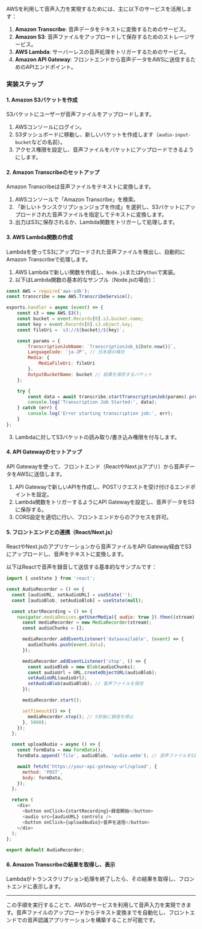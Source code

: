 
AWSを利用して音声入力を実現するためには、主に以下のサービスを活用します：

1. **Amazon Transcribe**: 音声データをテキストに変換するためのサービス。
2. **Amazon S3**: 音声ファイルをアップロードして保存するためのストレージサービス。
3. **AWS Lambda**: サーバーレスの音声処理をトリガーするためのサービス。
4. **Amazon API Gateway**: フロントエンドから音声データをAWSに送信するためのAPIエンドポイント。

### 実装ステップ

#### 1. **Amazon S3バケットを作成**
S3バケットにユーザーが音声ファイルをアップロードします。

1. AWSコンソールにログイン。
2. S3ダッシュボードに移動し、新しいバケットを作成します（`audio-input-bucket`などの名前）。
3. アクセス権限を設定し、音声ファイルをバケットにアップロードできるようにします。

#### 2. **Amazon Transcribeのセットアップ**
Amazon Transcribeは音声ファイルをテキストに変換します。

1. AWSコンソールで「Amazon Transcribe」を検索。
2. 「新しいトランスクリプションジョブを作成」を選択し、S3バケットにアップロードされた音声ファイルを指定してテキストに変換します。
3. 出力はS3に保存されるか、Lambda関数をトリガーして処理します。

#### 3. **AWS Lambda関数の作成**
Lambdaを使ってS3にアップロードされた音声ファイルを検出し、自動的にAmazon Transcribeで処理します。

1. AWS Lambdaで新しい関数を作成し、`Node.js`または`Python`で実装。
2. 以下はLambda関数の基本的なサンプル（Node.jsの場合）：

```javascript
const AWS = require('aws-sdk');
const transcribe = new AWS.TranscribeService();

exports.handler = async (event) => {
    const s3 = new AWS.S3();
    const bucket = event.Records[0].s3.bucket.name;
    const key = event.Records[0].s3.object.key;
    const fileUri = `s3://${bucket}/${key}`;

    const params = {
        TranscriptionJobName: `TranscriptionJob_${Date.now()}`,
        LanguageCode: 'ja-JP', // 日本語の場合
        Media: {
            MediaFileUri: fileUri
        },
        OutputBucketName: bucket // 結果を保存するバケット
    };

    try {
        const data = await transcribe.startTranscriptionJob(params).promise();
        console.log('Transcription Job Started:', data);
    } catch (err) {
        console.log('Error starting transcription job:', err);
    }
};
```

3. Lambdaに対してS3バケットの読み取り/書き込み権限を付与します。

#### 4. **API Gatewayのセットアップ**
API Gatewayを使って、フロントエンド（ReactやNext.jsアプリ）から音声データをAWSに送信します。

1. API Gatewayで新しいAPIを作成し、POSTリクエストを受け付けるエンドポイントを設定。
2. Lambda関数をトリガーするようにAPI Gatewayを設定し、音声データをS3に保存する。
3. CORS設定を適切に行い、フロントエンドからのアクセスを許可。

#### 5. **フロントエンドとの連携（React/Next.js）**
ReactやNext.jsのアプリケーションから音声ファイルをAPI Gateway経由でS3にアップロードし、音声をテキストに変換します。

以下はReactで音声を録音して送信する基本的なサンプルです：

```javascript
import { useState } from 'react';

const AudioRecorder = () => {
  const [audioURL, setAudioURL] = useState('');
  const [audioBlob, setAudioBlob] = useState(null);

  const startRecording = () => {
    navigator.mediaDevices.getUserMedia({ audio: true }).then((stream) => {
      const mediaRecorder = new MediaRecorder(stream);
      const audioChunks = [];

      mediaRecorder.addEventListener('dataavailable', (event) => {
        audioChunks.push(event.data);
      });

      mediaRecorder.addEventListener('stop', () => {
        const audioBlob = new Blob(audioChunks);
        const audioUrl = URL.createObjectURL(audioBlob);
        setAudioURL(audioUrl);
        setAudioBlob(audioBlob); // 音声ファイルを保存
      });

      mediaRecorder.start();

      setTimeout(() => {
        mediaRecorder.stop(); // 5秒後に録音を停止
      }, 5000);
    });
  };

  const uploadAudio = async () => {
    const formData = new FormData();
    formData.append('file', audioBlob, 'audio.webm'); // 音声ファイルをS3に送信

    await fetch('https://your-api-gateway-url/upload', {
      method: 'POST',
      body: formData,
    });
  };

  return (
    <div>
      <button onClick={startRecording}>録音開始</button>
      <audio src={audioURL} controls />
      <button onClick={uploadAudio}>音声を送信</button>
    </div>
  );
};

export default AudioRecorder;
```

#### 6. **Amazon Transcribeの結果を取得し、表示**
Lambdaがトランスクリプション処理を終了したら、その結果を取得し、フロントエンドに表示します。

---

この手順を実行することで、AWSのサービスを利用して音声入力を実現できます。音声ファイルのアップロードからテキスト変換までを自動化し、フロントエンドでの音声認識アプリケーションを構築することが可能です。